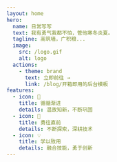 ```yaml
---
layout: home
hero:
  name: 日常写写
  text: 我有勇气我都不怕，管他寒冬炎夏。
  tagline: 高筑墙，广积粮...
  image:
    src: /logo.gif
    alt: logo
  actions:
    - theme: brand
      text: 立即前往 →
      link: /blog/开箱即用的后台模板
features:
  - icon: 💪
    title: 循循渐进
    details: 温故知新，不断巩固
  - icon: 🚀
    title: 勇往直前
    details: 不断探索，深耕技术
  - icon: 💡
    title: 学以致用
    details: 融合技能，勇于创新
---
```


<style>
  :root {
  --vp-home-hero-name-color: transparent;
  --vp-home-hero-name-background: -webkit-linear-gradient(120deg, #bd34fe, #41d1ff);
  --vp-c-brand: #646cff;
  --vp-c-text-dark-1: rgba(255, 255, 255, .87);
  --vp-c-brand-light: #747bff;
  --vp-c-brand-light: #747bff;
  --vp-c-brand-dark:#747bff;
  --vp-c-brand-lighter:#747bff;
}
</style>
